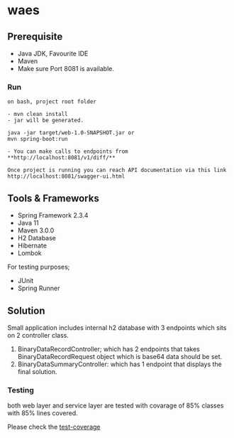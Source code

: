 # waes

## Prerequisite
- Java JDK, Favourite IDE
- Maven
- Make sure Port 8081 is available. 

### Run 

```
on bash, project root folder

- mvn clean install
- jar will be generated.

java -jar target/web-1.0-SNAPSHOT.jar or
mvn spring-boot:run

- You can make calls to endpoints from **http://localhost:8081/v1/diff/**

Once project is running you can reach API documentation via this link
http://localhost:8081/swagger-ui.html

```
## Tools & Frameworks
- Spring Framework 2.3.4
- Java 11
- Maven 3.0.0
- H2 Database 
- Hibernate
- Lombok 

For testing purposes;
- JUnit
- Spring Runner

## Solution

Small application includes internal h2 database with 3 endpoints which sits on 2 controller class. 

1) BinaryDataRecordController; which has 2 endpoints that takes BinaryDataRecordRequest object which is base64 data should be set. 
2) BinaryDataSummaryController: which has 1 endpoint that displays the final solution. 

### Testing

both web layer and service layer are tested with covarage of 85% classes with 85% lines covered. 

Please check the [test-coverage](https://github.com/dousbuke/waes/blob/main/test-coverage.png)






